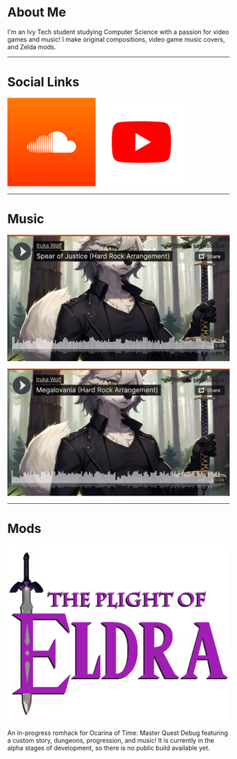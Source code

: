 # About Me

I'm an Ivy Tech student studying Computer Science with a passion for video games and music! I make original compositions, video game music covers, and Zelda mods.

---

# Social Links
[![SoundCloud](images/soundcloud.png)](https://soundcloud.com/iruka-wolf/)  [![YouTube](images/youtube.png)](https://www.youtube.com/@iruka_wolf)

---

# Music
[![Spear of Justice Hard Rock Arrangement](images/SpearOfJustice.png)](https://soundcloud.com/iruka-wolf/spear-of-justice-hard-rock-arrangement)

[![Megalovania Hard Rock Arrangement](images/Megalovania.png)](https://soundcloud.com/iruka-wolf/megalovania-hard-rock-arrangement)

---

# Mods
![Plight of Eldra Romhack](images/plight-of-eldra.png)

An in-progress romhack for Ocarina of Time: Master Quest Debug featuring a custom story, dungeons, progression, and music! It is currently in the alpha stages of development, so there is no public build available yet.
